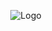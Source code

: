 <p align="center">
  <img src="https://s3-eu-west-1.amazonaws.com/tpd/logos/5ed64c639792a000014303ca/0x0.png" alt="Logo" />
</p>
